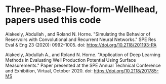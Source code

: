 # Three-Phase-Flow-form-Wellhead, papers used this code

Alakeely, Abdullah , and Roland N. Horne. "Simulating the  Behavior of Reservoirs with Convolutional and Recurrent  Neural Networks." SPE Res Eval &amp; Eng 23 (2020):  0992–1005. doi: https://doi.org/10.2118/201193-PA   

Alakeely, Abdullah A., and Roland N. Horne. "Application of Deep Learning  Methods in Evaluating Well Production Potential Using Surface Measurements." Paper  presented at the SPE Annual Technical Conference and Exhibition, Virtual, October 2020.  doi: https://doi.org/10.2118/201785-MS

